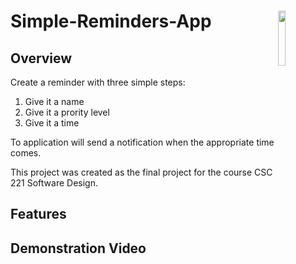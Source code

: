# Simple-Reminders-App <img src="https://i.imgur.com/z4jOIlv.png" width="15%" align="right">

## Overview
Create a reminder with three simple steps:
1. Give it a name
2. Give it a prority level
3. Give it a time

To application will send a notification when the appropriate time comes. 

This project was created as the final project for the course CSC 221 Software Design.

## Features


## Demonstration Video

